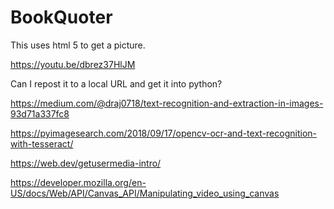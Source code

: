# BookQuoter

This uses html 5 to get a picture.

https://youtu.be/dbrez37HlJM

Can I repost it to a local URL and get it into python?



https://medium.com/@draj0718/text-recognition-and-extraction-in-images-93d71a337fc8

https://pyimagesearch.com/2018/09/17/opencv-ocr-and-text-recognition-with-tesseract/

https://web.dev/getusermedia-intro/

https://developer.mozilla.org/en-US/docs/Web/API/Canvas_API/Manipulating_video_using_canvas